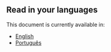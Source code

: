## Read in your languages

This document is currently available in:

- [English](/.github/blob/main/profile/README_en.md)
- [Português](/.github/blob/main/profile/README_pt.md)
